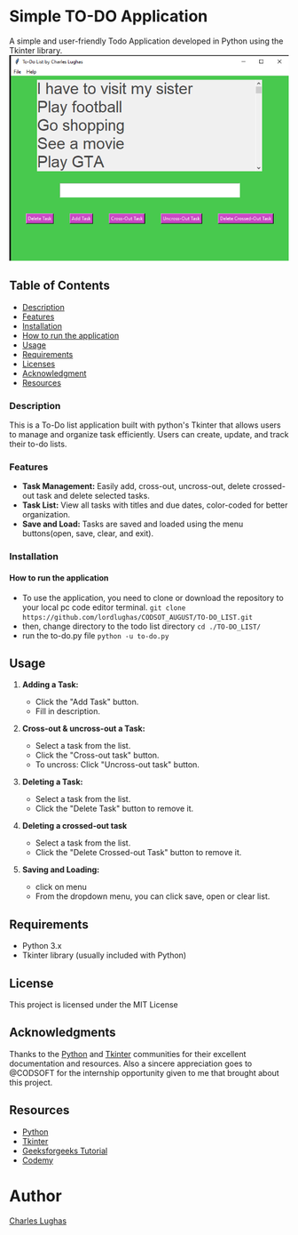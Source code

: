 # Simple TO-DO Application
A simple and user-friendly Todo Application developed in Python using the Tkinter library.
![To-Do List](tkinter_todo.PNG)

## Table of Contents
* [Description](#description)
* [Features](#features)
* [Installation](#installation)
* [How to run the application](#how-to-run-the-application)
* [Usage](#usage)
* [Requirements]()
* [Licenses](#licenses)
* [Acknowledgment](#acknowledgment)
* [Resources](#resources)

### Description
This is a To-Do list application built with python's Tkinter that allows users to manage and organize task efficiently.
Users can create, update, and track their to-do lists.

### Features

- **Task Management:** Easily add, cross-out, uncross-out, delete crossed-out task and delete selected tasks.
- **Task List:** View all tasks with titles and due dates, color-coded for better organization.
- **Save and Load:** Tasks are saved and loaded using the menu buttons(open, save, clear, and exit).

### Installation
#### How to run the application
* To use the application, you need to clone or download the repository to your local pc code editor terminal.
```git clone https://github.com/lordlughas/CODSOT_AUGUST/TO-DO_LIST.git```
* then, change directory to the todo list directory
```cd ./TO-DO_LIST/```
* run the to-do.py file
```python -u to-do.py```

## Usage
1. **Adding a Task:**
   - Click the "Add Task" button.
   - Fill in description.

2. **Cross-out & uncross-out a Task:**
   - Select a task from the list.
   - Click the "Cross-out task" button.
   - To uncross: Click "Uncross-out task" button.

3. **Deleting a Task:**
   - Select a task from the list.
   - Click the "Delete Task" button to remove it.

4. **Deleting a crossed-out task**
   - Select a task from the list.
   - Click the "Delete Crossed-out Task" button to remove it.

5. **Saving and Loading:**
   - click on menu
   - From the dropdown menu, you can click save, open or clear list.

## Requirements
  * Python 3.x
  * Tkinter library (usually included with Python)

## License
This project is licensed under the MIT License

## Acknowledgments
Thanks to the [Python](https://python.org) and [Tkinter](https://docs.python.org/3/library/tkinter.html) communities for their excellent documentation and resources. Also a sincere appreciation goes to @CODSOFT for the internship opportunity given to me that brought about this project.

## Resources
- [Python](https://python.org)
- [Tkinter](https://docs.python.org/3/library/tkinter.html)
- [Geeksforgeeks Tutorial](https://www.geeksforgeeks.org/python-gui-tkinter/)
- [Codemy](https://youtube.com/Vm0ivVxNaA8?si=0989P1RDKZRabFz)

# Author
[Charles Lughas](https://github.com/lordlughas)
